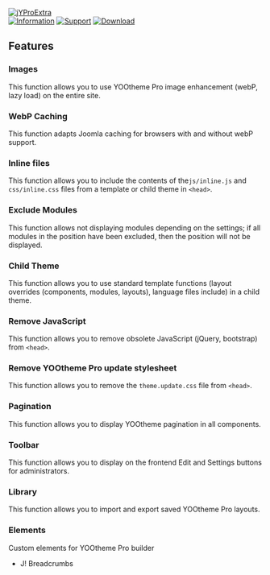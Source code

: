 [![jYProExtra](https://www.septdir.com/images/solutions/projects/2/en-GB/cover.jpg)](https://www.septdir.com/solutions/joomla/plugins/jyproextra)  
[![Information](https://img.shields.io/badge/information--0.svg?style=for-the-badge&colorA=555&colorB=555&logoWidth=20)](https://www.septdir.com/solutions/joomla/plugins/jyproextra)
[![Support](https://img.shields.io/badge/support--0.svg?style=for-the-badge&colorA=555&colorB=555&logoWidth=20)](https://www.septdir.com/support#solution=jyproextra)
[![Download](https://img.shields.io/github/release/SeptdirWorkshop/jYProExtra.svg?style=for-the-badge&colorA=555&colorB=1e87f0&label=download)](https://www.septdir.com/solutions/download?element=plg_system_jyproextra)

## Features
### Images
This function allows you to use YOOtheme Pro image enhancement (webP, lazy load) on the entire site.

### WebP Caching
This function adapts Joomla caching for browsers with and without webP support.

### Inline files
This function allows you to include the contents of the`js/inline.js` and `css/inline.css` files from a template or child theme in `<head>`.

### Exclude Modules
This function allows not displaying modules depending on the settings; if all modules in the position have been excluded, then the position will not be displayed.

### Child Theme
This function allows you to use standard template functions (layout overrides (components, modules, layouts), language files include) in a child theme.

### Remove JavaScript
This function allows you to remove obsolete JavaScript (jQuery, bootstrap) from `<head>`.

### Remove YOOtheme Pro update stylesheet
This function allows you to remove the `theme.update.css` file from `<head>`.

### Pagination
This function allows you to display YOOtheme pagination in all components.

### Toolbar
This function allows you to display on the frontend Edit and Settings buttons for administrators.

### Library
This function allows you to import and export saved YOOtheme Pro layouts.

### Elements
Custom elements for YOOtheme Pro builder
* J! Breadcrumbs